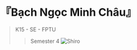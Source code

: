 # 『Bạch Ngọc Minh Châu』
>K15 - SE - FPTU
>>Semester 4 
![Shiro](https://wallpapercave.com/wp/wp5587210.jpg "Shiro")
